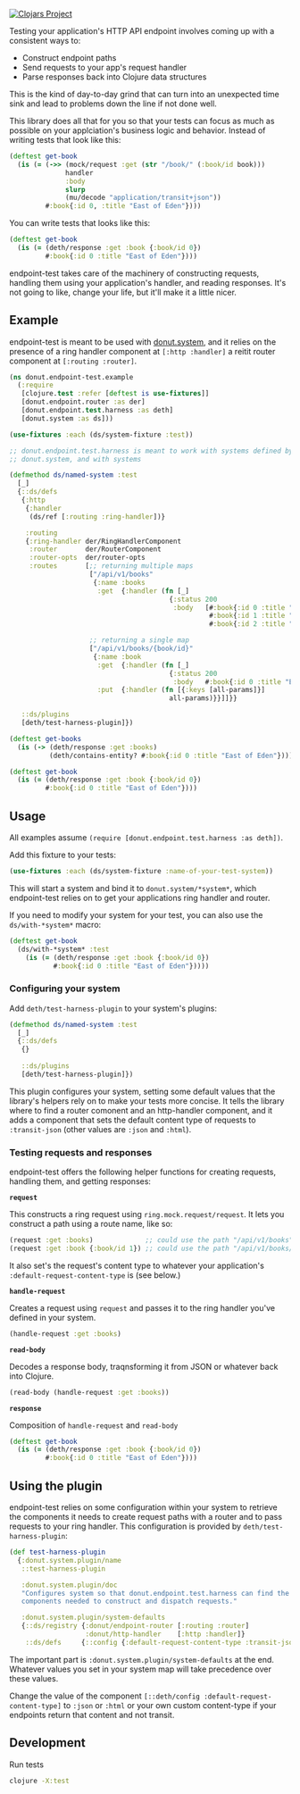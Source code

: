 [![Clojars Project](https://img.shields.io/clojars/v/party.donut/endpoint-test.svg)](https://clojars.org/party.donut/endpoint-test)

Testing your application's HTTP API endpoint involves coming up with a
consistent ways to:

* Construct endpoint paths
* Send requests to your app's request handler
* Parse responses back into Clojure data structures

This is the kind of day-to-day grind that can turn into an unexpected time sink
and lead to problems down the line if not done well.

This library does all that for you so that your tests can focus as much as
possible on your applciation's business logic and behavior. Instead of writing
tests that look like this:

``` clojure
(deftest get-book
  (is (= (->> (mock/request :get (str "/book/" (:book/id book)))
              handler
              :body
              slurp
              (mu/decode "application/transit+json"))
         #:book{:id 0, :title "East of Eden"})))
```

You can write tests that looks like this:

``` clojure
(deftest get-book
  (is (= (deth/response :get :book {:book/id 0})
         #:book{:id 0 :title "East of Eden"})))
```

endpoint-test takes care of the machinery of constructing requests, handling
them using your application's handler, and reading responses. It's not going to
like, change your life, but it'll make it a little nicer.

## Example

endpoint-test is meant to be used with
[donut.system](https://github.com/donut-party/system), and it relies on the
presence of a ring handler component at `[:http :handler]` a reitit router
component at `[:routing :router]`.

``` clojure
(ns donut.endpoint-test.example
  (:require
   [clojure.test :refer [deftest is use-fixtures]]
   [donut.endpoint.router :as der]
   [donut.endpoint.test.harness :as deth]
   [donut.system :as ds]))

(use-fixtures :each (ds/system-fixture :test))

;; donut.endpoint.test.harness is meant to work with systems defined by
;; donut.system, and with systems

(defmethod ds/named-system :test
  [_]
  {::ds/defs
   {:http
    {:handler
     (ds/ref [:routing :ring-handler])}

    :routing
    {:ring-handler der/RingHandlerComponent
     :router       der/RouterComponent
     :router-opts  der/router-opts
     :routes       [;; returning multiple maps
                    ["/api/v1/books"
                     {:name :books
                      :get  {:handler (fn [_]
                                        {:status 200
                                         :body   [#:book{:id 0 :title "East of Eden"}
                                                  #:book{:id 1 :title "The Martian"}
                                                  #:book{:id 2 :title "Their Eyes Were Watching God"}]})}}]

                    ;; returning a single map
                    ["/api/v1/books/{book/id}"
                     {:name :book
                      :get  {:handler (fn [_]
                                        {:status 200
                                         :body   #:book{:id 0 :title "East of Eden"}})}
                      :put  {:handler (fn [{:keys [all-params]}]
                                        all-params)}}]]}}

   ::ds/plugins
   [deth/test-harness-plugin]})

(deftest get-books
  (is (-> (deth/response :get :books)
          (deth/contains-entity? #:book{:id 0 :title "East of Eden"}))))

(deftest get-book
  (is (= (deth/response :get :book {:book/id 0})
         #:book{:id 0 :title "East of Eden"})))
```

## Usage

All examples assume `(require [donut.endpoint.test.harness :as deth])`.

Add this fixture to your tests:

``` clojure
(use-fixtures :each (ds/system-fixture :name-of-your-test-system))
```

This will start a system and bind it to `donut.system/*system*`, which
endpoint-test relies on to get your applications ring handler and router.

If you need to modify your system for your test, you can also use the
`ds/with-*system*` macro:

``` clojure
(deftest get-book
  (ds/with-*system* :test
    (is (= (deth/response :get :book {:book/id 0})
           #:book{:id 0 :title "East of Eden"}))))
```

### Configuring your system

Add `deth/test-harness-plugin` to your system's plugins:

``` clojure
(defmethod ds/named-system :test
  [_]
  {::ds/defs 
   {}
   
   ::ds/plugins
   [deth/test-harness-plugin]})
```

This plugin configures your system, setting some default values that the
library's helpers rely on to make your tests more concise. It tells the library
where to find a router comonent and an http-handler component, and it adds a
component that sets the default content type of requests to `:transit-json`
(other values are `:json` and `:html`).

### Testing requests and responses

endpoint-test offers the following helper functions for creating requests,
handling them, and getting responses:

**`request`**

This constructs a ring request using `ring.mock.request/request`. It lets you
construct a path using a route name, like so:

``` clojure
(request :get :books)             ;; could use the path "/api/v1/books"
(request :get :book {:book/id 1}) ;; could use the path "/api/v1/books/1"
```

It also set's the request's content type to whatever your application's
`:default-request-content-type` is (see below.)

**`handle-request`**

Creates a request using `request` and passes it to the ring handler you've
defined in your system. 

``` clojure
(handle-request :get :books)
```

**`read-body`**

Decodes a response body, traqnsforming it from JSON or whatever back into
Clojure.

``` clojure
(read-body (handle-request :get :books))
```

**`response`**

Composition of `handle-request` and `read-body`

``` clojure
(deftest get-book
  (is (= (deth/response :get :book {:book/id 0})
         #:book{:id 0 :title "East of Eden"})))
```

## Using the plugin

endpoint-test relies on some configuration within your system to retrieve the
components it needs to create request paths with a router and to pass requests
to your ring handler. This configuration is provided by
`deth/test-harness-plugin`:

``` clojure
(def test-harness-plugin
  {:donut.system.plugin/name
   ::test-harness-plugin

   :donut.system.plugin/doc
   "Configures system so that donut.endpoint.test.harness can find the
   components needed to construct and dispatch requests."

   :donut.system.plugin/system-defaults
   {::ds/registry {:donut/endpoint-router [:routing :router]
                   :donut/http-handler    [:http :handler]}
    ::ds/defs     {::config {:default-request-content-type :transit-json}}}})
```

The important part is `:donut.system.plugin/system-defaults` at the end.
Whatever values you set in your system map will take precedence over these values.

Change the value of the component `[::deth/config
:default-request-content-type]` to `:json` or `:html` or your own custom
content-type if your endpoints return that content and not transit.

## Development

Run tests

``` sh
clojure -X:test
```
